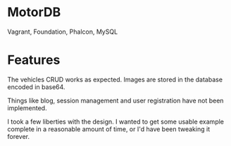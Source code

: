 # MotorDB
Vagrant, Foundation, Phalcon, MySQL

# Features
The vehicles CRUD works as expected. Images are stored in the database encoded in base64.

Things like blog, session management and user registration have not been implemented.

I took a few liberties with the design. I wanted to get some usable example complete in a reasonable amount of time, or I'd have been tweaking it forever.